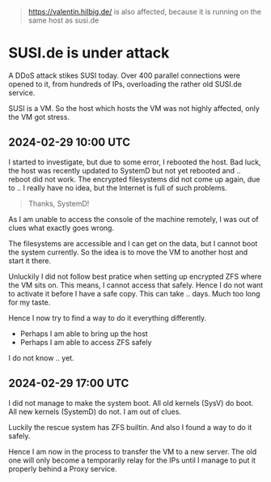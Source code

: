 > https://valentin.hilbig.de/ is also affected, because it is running on the same host as susi.de

# SUSI.de is under attack

A DDoS attack stikes SUSI today.  Over 400 parallel connections were opened to it, from hundreds of IPs,
overloading the rather old SUSI.de service.

SUSI is a VM.  So the host which hosts the VM was not highly affected, only the VM got stress.


## 2024-02-29 10:00 UTC

I started to investigate, but due to some error, I rebooted the host.  Bad luck,
the host was recently updated to SystemD but not yet rebooted and .. reboot did not work.
The encrypted filesystems did not come up again, due to ..
I really have no idea, but the Internet is full of such problems.

> Thanks, SystemD!

As I am unable to access the console of the machine remotely, I was out of clues what exactly goes wrong.

The filesystems are accessible and I can get on the data, but I cannot boot the system currently.
So the idea is to move the VM to another host and start it there.

Unluckily I did not follow best pratice when setting up encrypted ZFS where the VM sits on.
This means, I cannot access that safely.  Hence I do not want to activate it before I have a safe copy.
This can take .. days.  Much too long for my taste.

Hence I now try to find a way to do it everything differently.

- Perhaps I am able to bring up the host
- Perhaps I am able to access ZFS safely

I do not know .. yet.


## 2024-02-29 17:00 UTC

I did not manage to make the system boot.  All old kernels (SysV) do boot.  All new kernels (SystemD) do not.
I am out of clues.

Luckily the rescue system has ZFS builtin.  And also I found a way to do it safely.

Hence I am now in the process to transfer the VM to a new server.  The old one will only become a
temporarily relay for the IPs until I manage to put it properly behind a Proxy service.
